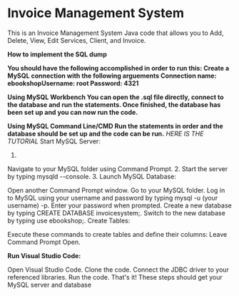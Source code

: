 # Invoice Management System
This is an Invoice Management System Java code that allows you to Add, Delete, View, Edit Services, Client, and Invoice.

**How to implement the SQL dump**

**You should have the following accomplished in order to run this: Create a MySQL connection with the following arguements Connection name: ebookshopUsername: root Password: 4321**

**Using MySQL Workbench You can open the .sql file directly, connect to the database and run the statements. Once finished, the database has been set up and you can now run the code.**

**Using MySQL Command Line/CMD Run the statements in order and the database should be set up and the code can be run.**
 *HERE IS THE TUTORIAL*
Start MySQL Server:

1.
 Navigate to your MySQL folder using Command Prompt.
2.
Start the server by typing mysqld --console.
3. 
Launch MySQL Database:

Open another Command Prompt window.
Go to your MySQL folder.
Log in to MySQL using your username and password by typing mysql -u (your username) -p.
Enter your password when prompted.
Create a new database by typing CREATE DATABASE invoicesystem;.
Switch to the new database by typing use ebookshop;.
Create Tables:

Execute these commands to create tables and define their columns:
Leave Command Prompt Open.

**Run Visual Studio Code:**

Open Visual Studio Code.
Clone the code.
Connect the JDBC driver to your referenced libraries.
Run the code.
That's it! These steps should get your MySQL server and database
